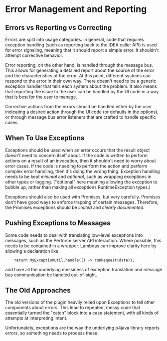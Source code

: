 # Error Management and Reporting

## Errors vs Reporting vs Correcting

Errors are split into usage categories.  In general, code that requires
exception handling (such as reporting back to the IDEA caller API) is
used for error signaling, meaning that it should report a simple error.
It shouldn't attempt corrective behavior.

Error reporting, on the other hand, is handled through the message
bus.  This allows for generating a detailed report about the source of
the error and the characteristics of the error.  At this point, different
systems can respond to the error in their own way.  There doesn't need
to be a generic exception handler that tells each system about the problem.
It also means that reporting the issue to the user can be handled by the
UI code in a way that is best for the user to manage.

Corrective actions from the errors should be handled either by the
user indicating a desired action through the UI code (or defaults in
the options), or through message bus error listeners that are crafted
to handle specific cases.


## When To Use Exceptions

Exceptions should be used when an error occurs that the result object
doesn't need to concern itself about.  If the code is written to perform
actions on a result of an invocation, then it shouldn't need to worry about
error cases.  If the code is needing to perform the action and perform
complex error handling, then it's doing the wrong thing.  Exception handling
needs to be kept *minimal* and *optional*, such as wrapping exceptions in
other types or logging.  ("optional" here meaning allowing the exception
to bubble up, rather than making all exceptions RuntimeException types.)

Exceptions should also be used with Promises, but very carefully.  Promises
don't have good ways to enforce trapping of certain messages.  Therefore,
the Promises exceptions should be *limited* and *clearly documented*.


## Pushing Exceptions to Messages

Some code needs to deal with translating low-level exceptions into messages,
such as the Perforce server API interaction.  Where possible, this needs
to be contained in a wrapper.  Lambdas can improve clarity here by allowing a
declaration like

```(java)
    return MyExceptionUtil.handle(() -> runRequest(data));
```

and have all the underlying messiness of exception translation and message
bus communication be handled out-of-sight.


## The Old Approaches

The old versions of the plugin heavily relied upon Exceptions to tell
other components about errors.  This lead to repeated, messy code that
essentially turned the "catch" block into a case statement, with all kinds
of attempts at interpreting intent.

Unfortunately, exceptions are the way the underlying p4java library reports
errors, so something needs to process these.